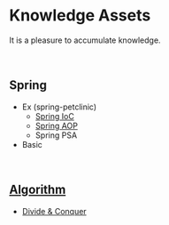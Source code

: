 # Knowledge Assets

It is a pleasure to accumulate knowledge.

<br>

## Spring

- Ex (spring-petclinic)
  - [Spring IoC](https://github.com/jihunparkme/Knowledge-Property/blob/master/Spring/Spring-IoC.md)
  - [Spring AOP](https://github.com/jihunparkme/Knowledge-Property/blob/master/Spring/Spring-AOP.md)
  - Spring PSA
- Basic

<br>

## [Algorithm](https://github.com/jihunparkme/Algorithmic-Problem-Solving-Strategies)

- [Divide & Conquer](https://github.com/jihunparkme/Algorithmic-Problem-Solving-Strategies/blob/master/7.divid%26conquer/README.md)

